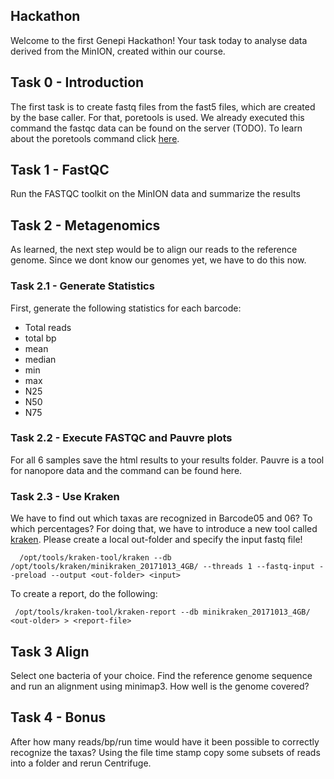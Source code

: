 ## Hackathon
Welcome to the first Genepi Hackathon! Your task today to analyse data derived from the MinION, created within our course. 

## Task 0 - Introduction
The first task is to create fastq files from the fast5 files, which are created by the base caller. For that, poretools is used. We already executed this command the fastqc data can be found on the server (TODO). To learn about the poretools command click [here](https://github.com/seppinho/ngs-class/blob/master/scripts/commands.Rmd#convert-fast5-to-fastq-with-poretools).

## Task 1 - FastQC

Run the FASTQC toolkit on the MinION data and summarize the results

## Task 2 - Metagenomics
As learned, the next step would be to align our reads to the reference genome. Since we dont know our genomes yet, we have to do this now. 

### Task 2.1 - Generate Statistics
First, generate the following statistics for each barcode:

* Total reads
* total bp
* mean
* median
* min
* max
* N25
* N50
* N75

### Task 2.2 - Execute FASTQC and Pauvre plots
For all 6 samples save the html results to your results folder. Pauvre is a tool for nanopore data and the command can be found here. 

### Task 2.3 - Use Kraken
We have to find out which taxas are recognized in Barcode05 and 06? To which percentages? For doing that, we have to introduce a new tool called [kraken](https://ccb.jhu.edu/software/kraken).
Please create a local out-folder and specify the input fastq file!

      /opt/tools/kraken-tool/kraken --db /opt/tools/kraken/minikraken_20171013_4GB/ --threads 1 --fastq-input --preload --output <out-folder> <input>
      
To create a report, do the following:

     /opt/tools/kraken-tool/kraken-report --db minikraken_20171013_4GB/ <out-older> > <report-file>
     
     
## Task 3 Align
Select one bacteria of your choice. Find the reference genome sequence and run an alignment using minimap3. How well is the genome covered?

## Task 4 - Bonus
After how many reads/bp/run time would have it been possible to correctly recognize the taxas? Using the file time stamp copy some subsets of reads into a folder and rerun Centrifuge.      
